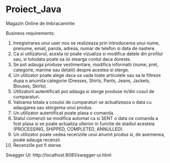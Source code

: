 # Proiect_Java
Magazin Online de Imbracaminte

Business requirements:
1. Inregistrarea unui user nou se realizeaza prin introducerea unui nume, prenume, email, parola, adresa, numar de telefon si data de nastere.
2. Ca si utilizatorul, acesta isi poate vizualiza si modifica datele din profilul sau, si totodata poate sa isi stearga contul daca doreste.
3. Se pot adauga produse vestimentare, modifica informatii (nume, pret, categorie, marime sau detalii) despre acestea si sterge.
4. Un utilizator poate alege daca sa vada toate articolele sau sa le filtreze dupa o anumita 
categorie (Dresses, Shirts, Pants, Jeans, Jackets, Blouses, Skirts).
5. Utilizatorii autentificati pot adauga si sterge produse in/din cosul de cumparaturi.
6. Valoarea totala a cosului de cumparaturi se actualizeaza o data cu adaugarea sau stergerea unui produs.
7. Un utilizator autentificat poate plasa o comanda.
8. Statul comenzii se modifica automat ca si SENT o data ce comanda a fost plasa si se poate actualiza ulterior in functie 
de stadiul acesteia (PROCESSING, SHIPPED, COMPLETED, ANNULLED).
9. Un utilizator poate vedea recenziile unui anumit produs si, de asemenea, poate adauga recenzii. 
10. Recenziile pot fi sterse.

Swagger UI: http://localhost:8081/swagger-ui.html
